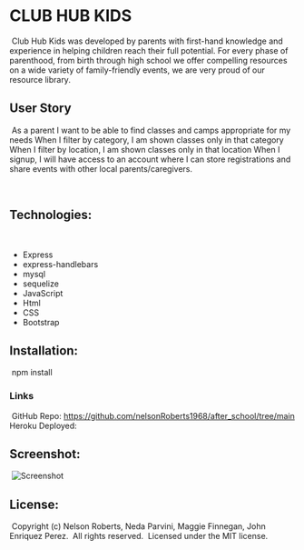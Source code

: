 # CLUB HUB KIDS
​
Club Hub Kids was developed by parents with first-hand knowledge and experience in helping children reach their full potential. For every phase of parenthood, from birth through high school we offer compelling resources on a wide variety of family-friendly events, we are very proud of our resource library. 
​
## User Story
​
As a parent
I want to be able to find classes and camps appropriate for my needs
When I filter by category, I am shown classes only in that category
When I filter by location, I am shown classes only in that location
When I signup, I will have access to an account where I can store registrations and share events with other local parents/caregivers.
 
​
## Technologies:
​
- Express
- express-handlebars
- mysql
- sequelize
- JavaScript
- Html
- CSS
- Bootstrap
​
## Installation:
​
npm install
​
​
### Links
​
GitHub Repo: https://github.com/nelsonRoberts1968/after_school/tree/main
Heroku Deployed:
​
## Screenshot:
​
![Screenshot](public/images/screenshot.jpg)
​
## License:
​
Copyright (c) Nelson Roberts, Neda Parvini, Maggie Finnegan, John Enriquez Perez.
​
All rights reserved.
​
Licensed under the MIT license.
